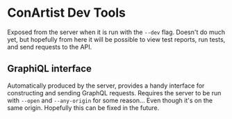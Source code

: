 # ConArtist Dev Tools

Exposed from the server when it is run with the `--dev` flag. Doesn't do much yet, but hopefully
from here it will be possible to view test reports, run tests, and send requests to the API.

## GraphiQL interface

Automatically produced by the server, provides a handy interface for constructing and sending
GraphQL requests. Requires the server to be run with `--open` and `--any-origin` for some reason...
Even though it's on the same origin. Hopefully this can be fixed in the future.
